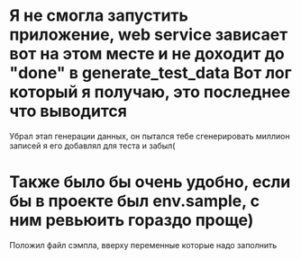 # Я не смогла запустить приложение, web service зависает вот на этом месте и не доходит до "done" в generate_test_data Вот лог который я получаю, это последнее что выводится

Убрал этап генерации данных, он пытался тебе сгенерировать миллион записей я его добавлял для теста и забыл(

# Также было бы очень удобно, если бы в проекте был env.sample, с ним ревьюить гораздо проще)

Положил файл сэмпла, вверху переменные которые надо заполнить